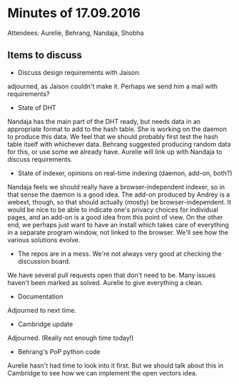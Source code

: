 # Minutes of 17.09.2016

Attendees: Aurelie, Behrang, Nandaja, Shobha

## Items to discuss

* Discuss design requirements with Jaison:

adjourned, as Jaison couldn't make it. Perhaps we send him a mail with
requirements?

* State of DHT

Nandaja has the main part of the DHT ready, but needs data in an appropriate
format to add to the hash table. She is working on the daemon to produce this
data. We feel that we should probably first test the hash table itself with
whichever data. Behrang suggested producing random data for this, or use some
we already have. Aurelie will link up with Nandaja to discuss requirements.

* State of indexer, opinions on real-time indexing (daemon, add-on, both?)

Nandaja feels we should really have a browser-independent indexer, so in that
sense the daemon is a good idea. The add-on produced by Andrey is a webext,
though, so that should actually (mostly) be browser-independent. It would be
nice to be able to indicate one's privacy choices for individual pages, and an
add-on is a good idea from this point of view. On the other end, we perhaps
just want to have an install which takes care of everything in a separate
program window, not linked to the browser. We'll see how the various solutions
evolve.

* The repos are in a mess. We're not always very good at checking the
  discussion board.

We have several pull requests open that don't need to be. Many issues haven't
been marked as solved. Aurelie to give everything a clean.

* Documentation

Adjourned to next time.

* Cambridge update

Adjourned. (Really not enough time today!)

* Behrang's PoP python code

Aurelie hasn't had time to look into it first. But we should talk about this in
Cambridge to see how we can implement the open vectors idea.
